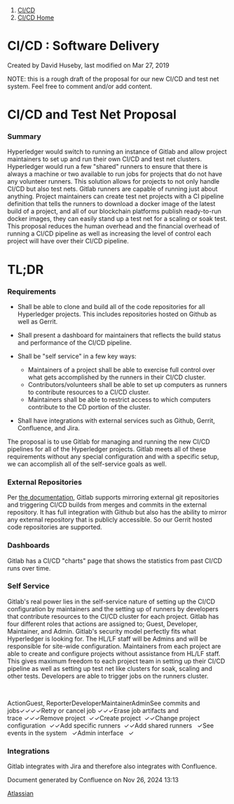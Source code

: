 1. [CI/CD](index.html)
2. [CI/CD Home](19005451.html)

# CI/CD : Software Delivery

Created by David Huseby, last modified on Mar 27, 2019

NOTE: this is a rough draft of the proposal for our new CI/CD and test net system. Feel free to comment and/or add content.

# CI/CD and Test Net Proposal

### Summary

Hyperledger would switch to running an instance of Gitlab and allow project maintainers to set up and run their own CI/CD and test net clusters. Hyperledger would run a few "shared" runners to ensure that there is always a machine or two available to run jobs for projects that do not have any volunteer runners. This solution allows for projects to not only handle CI/CD but also test nets. Gitlab runners are capable of running just about anything. Project maintainers can create test net projects with a CI pipeline definition that tells the runners to download a docker image of the latest build of a project, and all of our blockchain platforms publish ready-to-run docker images, they can easily stand up a test net for a scaling or soak test. This proposal reduces the human overhead and the financial overhead of running a CI/CD pipeline as well as increasing the level of control each project will have over their CI/CD pipeline.

# TL;DR

### Requirements

- Shall be able to clone and build all of the code repositories for all Hyperledger projects. This includes repositories hosted on Github as well as Gerrit.
- Shall present a dashboard for maintainers that reflects the build status and performance of the CI/CD pipeline.
- Shall be "self service" in a few key ways:
  
  - Maintainers of a project shall be able to exercise full control over what gets accomplished by the runners in their CI/CD cluster.
  - Contributors/volunteers shall be able to set up computers as runners to contribute resources to a CI/CD cluster.
  - Maintainers shall be able to restrict access to which computers contribute to the CD portion of the cluster.
- Shall have integrations with external services such as Github, Gerrit, Confluence, and Jira.

The proposal is to use Gitlab for managing and running the new CI/CD pipelines for all of the Hyperledger projects. Gitlab meets all of these requirements without any special configuration and with a specific setup, we can accomplish all of the self-service goals as well.

### External Repositories

Per [the documentation](https://docs.gitlab.com/ee/ci/ci_cd_for_external_repos/index.html), Gitlab supports mirroring external git repositories and triggering CI/CD builds from merges and commits in the external repository. It has full integration with Github but also has the ability to mirror any external repository that is publicly accessible. So our Gerrit hosted code repositories are supported.

### Dashboards

Gitlab has a CI/CD "charts" page that shows the statistics from past CI/CD runs over time.

### Self Service

Gitlab's real power lies in the self-service nature of setting up the CI/CD configuration by maintainers and the setting up of runners by developers that contribute resources to the CI/CD cluster for each project. Gitlab has four different roles that actions are assigned to; Guest, Developer, Maintainer, and Admin. Gitlab's security model perfectly fits what Hyperledger is looking for. The HL/LF staff will be Admins and will be responsible for site-wide configuration. Maintainers from each project are able to create and configure projects without assistance from HL/LF staff. This gives maximum freedom to each project team in setting up their CI/CD pipeline as well as setting up test net like clusters for soak, scaling and other tests. Developers are able to trigger jobs on the runners cluster.

 

ActionGuest, ReporterDeveloperMaintainerAdminSee commits and jobs✓✓✓✓Retry or cancel job ✓✓✓Erase job artifacts and trace ✓✓✓Remove project  ✓✓Create project  ✓✓Change project configuration  ✓✓Add specific runners  ✓✓Add shared runners   ✓See events in the system   ✓Admin interface   ✓

### Integrations

Gitlab integrates with Jira and therefore also integrates with Confluence.

Document generated by Confluence on Nov 26, 2024 13:13

[Atlassian](http://www.atlassian.com/)
